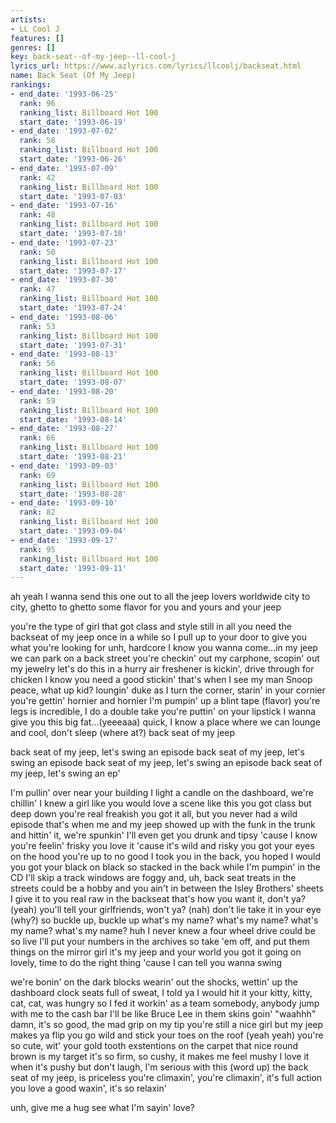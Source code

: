 ```yaml
---
artists:
- LL Cool J
features: []
genres: []
key: back-seat--of-my-jeep--ll-cool-j
lyrics_url: https://www.azlyrics.com/lyrics/llcoolj/backseat.html
name: Back Seat (Of My Jeep)
rankings:
- end_date: '1993-06-25'
  rank: 96
  ranking_list: Billboard Hot 100
  start_date: '1993-06-19'
- end_date: '1993-07-02'
  rank: 58
  ranking_list: Billboard Hot 100
  start_date: '1993-06-26'
- end_date: '1993-07-09'
  rank: 42
  ranking_list: Billboard Hot 100
  start_date: '1993-07-03'
- end_date: '1993-07-16'
  rank: 48
  ranking_list: Billboard Hot 100
  start_date: '1993-07-10'
- end_date: '1993-07-23'
  rank: 50
  ranking_list: Billboard Hot 100
  start_date: '1993-07-17'
- end_date: '1993-07-30'
  rank: 47
  ranking_list: Billboard Hot 100
  start_date: '1993-07-24'
- end_date: '1993-08-06'
  rank: 53
  ranking_list: Billboard Hot 100
  start_date: '1993-07-31'
- end_date: '1993-08-13'
  rank: 56
  ranking_list: Billboard Hot 100
  start_date: '1993-08-07'
- end_date: '1993-08-20'
  rank: 59
  ranking_list: Billboard Hot 100
  start_date: '1993-08-14'
- end_date: '1993-08-27'
  rank: 66
  ranking_list: Billboard Hot 100
  start_date: '1993-08-21'
- end_date: '1993-09-03'
  rank: 69
  ranking_list: Billboard Hot 100
  start_date: '1993-08-28'
- end_date: '1993-09-10'
  rank: 82
  ranking_list: Billboard Hot 100
  start_date: '1993-09-04'
- end_date: '1993-09-17'
  rank: 95
  ranking_list: Billboard Hot 100
  start_date: '1993-09-11'
---
```


ah yeah
I wanna send this one out to all the jeep lovers worldwide
city to city, ghetto to ghetto
some flavor for you and yours
and your jeep

you're the type of girl that got class and style
still in all you need the backseat of my jeep once in a while
so I pull up to your door to give you what you're looking for
unh, hardcore
I know you wanna come...in my jeep
we can park on a back street
you're checkin' out my carphone, scopin' out my jewelry
let's do this in a hurry
air freshener is kickin', drive through for chicken
I know you need a good stickin'
that's when I see my man Snoop
peace, what up kid? loungin' duke
as I turn the corner, starin' in your cornier
you're gettin' hornier and hornier
I'm pumpin' up a blint tape (flavor)
you're legs is incredible, I do a double take
you're puttin' on your lipstick
I wanna give you this big fat...(yeeeaaa)
quick, I know a place where we can lounge and cool, don't sleep
(where at?) back seat of my jeep


back seat of my jeep, let's swing an episode
back seat of my jeep, let's swing an episode
back seat of my jeep, let's swing an episode
back seat of my jeep, let's swing an ep'

I'm pullin' over near your building
I light a candle on the dashboard, we're chillin'
I knew a girl like you would love a scene like this
you got class but deep down you're real freakish
you got it all, but you never had a wild episode
that's when me and my jeep showed
up with the funk in the trunk and
hittin' it, we're spunkin'
I'll even get you drunk and tipsy
'cause I know you're feelin' frisky
you love it 'cause it's wild and risky
you got your eyes on the hood
you're up to no good
I took you in the back, you hoped I would
you got your black on black so stacked in the back
while I'm pumpin' in the CD I'll skip a track
windows are foggy
and, uh, back seat treats in the streets could be a hobby
and you ain't in between the Isley Brothers' sheets
I give it to you real raw in the backseat
that's how you want it, don't ya? (yeah)
you'll tell your girlfriends, won't ya? (nah)
don't lie 
take it in your eye (why?)
so buckle up, buckle up
what's my name? what's my name? what's my name? what's my name? huh
I never knew a four wheel drive could be so live
I'll put your numbers in the archives
so take 'em off, and put them things on the mirror girl
it's my jeep and your world
you got it going on lovely, time to do the right thing
'cause I can tell you wanna swing



we're bonin' on the dark blocks
wearin' out the shocks, wettin' up the dashboard clock
seats full of sweat, I told ya I would hit it
your kitty, kitty, cat, cat, was hungry so I fed it
workin' as a team
somebody, anybody 
jump with me to the cash bar
I'll be like Bruce Lee in them skins goin' "waahhh"
damn, it's so good, the mad grip on my tip
you're still a nice girl but my jeep makes ya flip
you go wild and stick your toes on the roof (yeah yeah)
you're so cute, wit' your gold tooth
exstentions on the carpet
that nice round brown is my target
it's so firm, so cushy, it makes me feel mushy
I love it when it's pushy
but don't laugh, I'm serious with this (word up)
the back seat of my jeep, is priceless
you're climaxin', you're climaxin', it's full action
you love a good waxin', it's so relaxin'

unh, give me a hug
see what I'm sayin' love?






